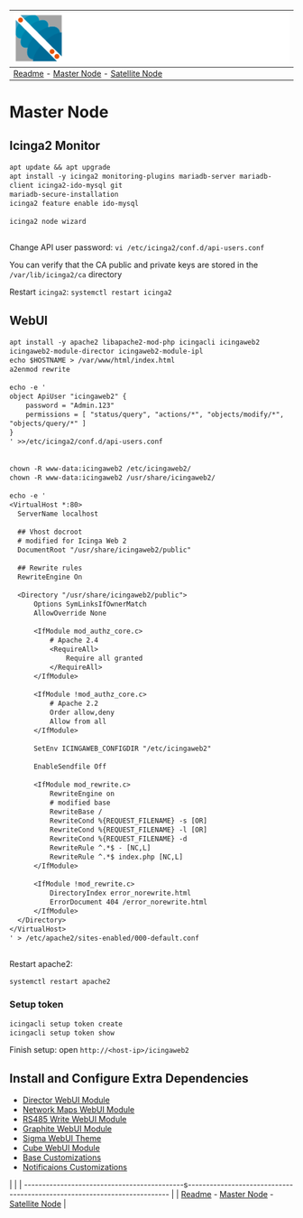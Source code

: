 | ![Sigma Telecom](/docs/logo-sigma.svg)                                                                                 |
| ---------------------------------------------------------------------------------------------------------------------- |
| [Readme](/readme.md) - [Master Node](/docs/setup_master_debian.md) - [Satellite Node](/docs/setup_satellite_debian.md) |

# Master Node

## Icinga2 Monitor

```
apt update && apt upgrade
apt install -y icinga2 monitoring-plugins mariadb-server mariadb-client icinga2-ido-mysql git
mariadb-secure-installation
icinga2 feature enable ido-mysql

icinga2 node wizard


```

Change API user password:
`vi /etc/icinga2/conf.d/api-users.conf`

You can verify that the CA public and private keys are stored in the `/var/lib/icinga2/ca` directory

Restart `icinga2`:
`systemctl restart icinga2`

## WebUI

```
apt install -y apache2 libapache2-mod-php icingacli icingaweb2 icingaweb2-module-director icingaweb2-module-ipl
echo $HOSTNAME > /var/www/html/index.html
a2enmod rewrite

echo -e '
object ApiUser "icingaweb2" {
    password = "Admin.123"
    permissions = [ "status/query", "actions/*", "objects/modify/*", "objects/query/*" ]
}
' >>/etc/icinga2/conf.d/api-users.conf


chown -R www-data:icingaweb2 /etc/icingaweb2/
chown -R www-data:icingaweb2 /usr/share/icingaweb2/

echo -e '
<VirtualHost *:80>
  ServerName localhost

  ## Vhost docroot
  # modified for Icinga Web 2
  DocumentRoot "/usr/share/icingaweb2/public"

  ## Rewrite rules
  RewriteEngine On

  <Directory "/usr/share/icingaweb2/public">
      Options SymLinksIfOwnerMatch
      AllowOverride None

      <IfModule mod_authz_core.c>
          # Apache 2.4
          <RequireAll>
              Require all granted
          </RequireAll>
      </IfModule>

      <IfModule !mod_authz_core.c>
          # Apache 2.2
          Order allow,deny
          Allow from all
      </IfModule>

      SetEnv ICINGAWEB_CONFIGDIR "/etc/icingaweb2"

      EnableSendfile Off

      <IfModule mod_rewrite.c>
          RewriteEngine on
          # modified base
          RewriteBase /
          RewriteCond %{REQUEST_FILENAME} -s [OR]
          RewriteCond %{REQUEST_FILENAME} -l [OR]
          RewriteCond %{REQUEST_FILENAME} -d
          RewriteRule ^.*$ - [NC,L]
          RewriteRule ^.*$ index.php [NC,L]
      </IfModule>

      <IfModule !mod_rewrite.c>
          DirectoryIndex error_norewrite.html
          ErrorDocument 404 /error_norewrite.html
      </IfModule>
  </Directory>
</VirtualHost>
' > /etc/apache2/sites-enabled/000-default.conf


```

Restart apache2:
```
systemctl restart apache2
```

### Setup token

```
icingacli setup token create
icingacli setup token show
```

Finish setup:
open `http://<host-ip>/icingaweb2`

## Install and Configure Extra Dependencies

- [Director WebUI Module](/docs/director_module.md)
- [Network Maps WebUI Module](/docs/network_maps_module.md)
- [RS485 Write WebUI Module](/docs/rs485_write_module.md)
- [Graphite WebUI Module](/docs/graphite_module.md)
- [Sigma WebUI Theme](/docs/sigma_theme.md)
- [Cube WebUI Module](/docs/cube_module.md)
- [Base Customizations](/docs/base_customizations.md)
- [Notificaions Customizations](/docs/notificaion_customizations.md)

|                                                                                                                        |
| --------------------------------------------s------------------------------------------------------------------------- |
| [Readme](/readme.md) - [Master Node](/docs/setup_master_debian.md) - [Satellite Node](/docs/setup_satellite_debian.md) |
